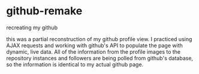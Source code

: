 github-remake
=============

recreating my github

this was a partial reconstruction of my github profile view. I practiced using AJAX requests and working with github's
API to populate the page with dynamic, live data. All of the information from the profile images to the repository
instances and followers are being polled from github's database, so the information is identical to my actual github page.
